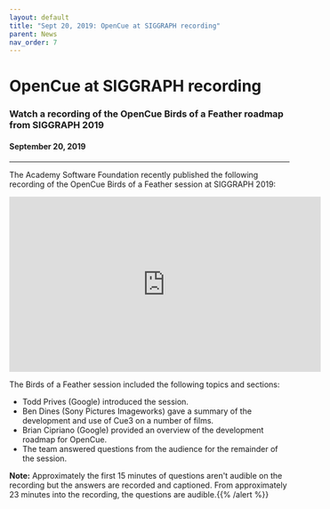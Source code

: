 ```yaml
---
layout: default
title: "Sept 20, 2019: OpenCue at SIGGRAPH recording"
parent: News
nav_order: 7
---
```


# OpenCue at SIGGRAPH recording

### Watch a recording of the OpenCue Birds of a Feather roadmap from SIGGRAPH 2019

#### September 20, 2019

---

The Academy Software Foundation recently published the following recording of
the OpenCue Birds of a Feather session at SIGGRAPH 2019:

<div class="w-75 mx-auto embed-responsive embed-responsive-16by9 mb-3">
    <iframe class="embed-responsive-item" width="560" height="315" src="https://www.youtube-nocookie.com/embed/0gXT3sntiFg" frameborder="0" allow="accelerometer; autoplay; encrypted-media; gyroscope; picture-in-picture" allowfullscreen></iframe>
</div>

The Birds of a Feather session included the following topics and sections:

* Todd Prives (Google) introduced the session.
* Ben Dines (Sony Pictures Imageworks) gave a summary of the development and
  use of Cue3 on a number of films.
* Brian Cipriano (Google) provided an overview of the development roadmap for OpenCue.
* The team answered questions from the audience for the remainder of the session.

**Note:** Approximately the first 15 minutes of
questions aren't audible on the recording but the answers are recorded and
captioned. From approximately 23 minutes into the recording, the questions are
audible.{{% /alert %}}